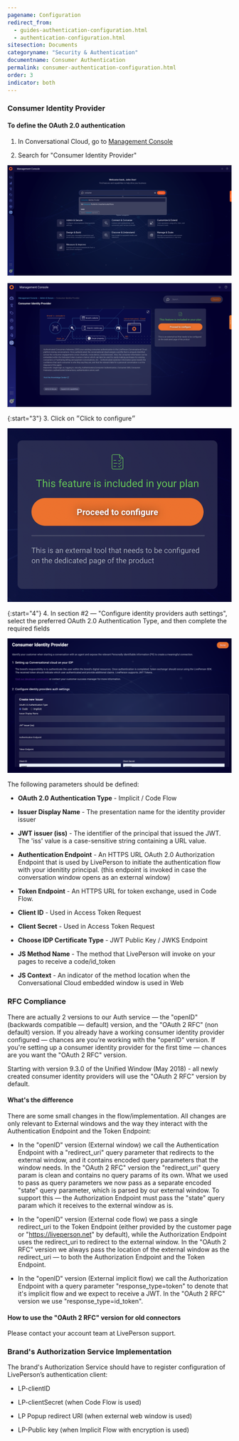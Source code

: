 ```yaml
---
pagename: Configuration
redirect_from:
  - guides-authentication-configuration.html
  - authentication-configuration.html
sitesection: Documents
categoryname: "Security & Authentication"
documentname: Consumer Authentication
permalink: consumer-authentication-configuration.html
order: 3
indicator: both
---
```


### Consumer Identity Provider

#### To define the OAuth 2.0 authentication

1.	In Conversational Cloud, go to [Management Console](https://knowledge.liveperson.com/admin-settings-management-console-overview.html)

2.	Search for "Consumer Identity Provider"

![Search for Consumer Identity Provider in the Management Console](img/mgmt_search_consumer_idp.png)

![Consumer Identity Provider in the Management Console](img/mgmt_consumer_idp.png)


{:start="3"}
3.  Click on ״Click to configure״

![Click to configure the Consumer Identity Provider](img/mgmt_consumer_idp_configure.png)

{:start="4"}
4. In section #2 — "Configure identity providers auth settings", select the preferred OAuth 2.0 Authentication Type, and then complete the required fields

![Select consumer authentication type](img/consumer_idp_select_type.png)

The following parameters should be defined:

* **OAuth 2.0 Authentication Type** - Implicit / Code Flow

* **Issuer Display Name** - The presentation name for the identity provider issuer

* **JWT issuer (iss)** - The identifier of the principal that issued the JWT. The 'iss' value is a case-sensitive string containing a URL value.

* **Authentication Endpoint** - An HTTPS URL OAuth 2.0 Authorization Endpoint that is used by LivePerson to initiate the authentication flow with your idenitity principal. (this endpoint is invoked in case the conversation window opens as an external window)

* **Token Endpoint** - An HTTPS URL for token exchange, used in Code Flow.

* **Client ID** - Used in Access Token Request

* **Client Secret** - Used in Access Token Request

* **Choose IDP Certificate Type** - JWT Public Key / JWKS Endpoint

* **JS Method Name** - The method that LivePerson will invoke on your pages to receive a code/id_token

* **JS Context** - An indicator of the method location when the Conversational Cloud embedded window is used in Web

### RFC Compliance

There are actually 2 versions to our Auth service — the "openID" (backwards compatible — default) version, and the "OAuth 2 RFC" (non default) version. If you already have a working consumer identity provider configured — chances are you're working with the "openID" version. If you're setting up a consumer identity provider for the first time — chances are you want the "OAuth 2 RFC" version.

Starting with version 9.3.0 of the Unified Window (May 2018) - all newly created consumer identity providers will use the "OAuth 2 RFC" version by default.

#### What's the difference

There are some small changes in the flow/implementation. All changes are only relevant to External windows and the way they interact with the Authentication Endpoint and the Token Endpoint:

*   In the "openID" version (External window) we call the Authentication Endpoint with a "redirect_uri" query parameter that redirects to the external window, and it contains encoded query parameters that the window needs. In the "OAuth 2 RFC" version the "redirect_uri" query param is clean and contains no query params of its own. What we used to pass as query parameters we now pass as a separate encoded "state" query parameter, which is parsed by our external window. To support this — the Authorization Endpoint must pass the "state" query param which it receives to the external window as is.

*   In the "openID" version (External code flow) we pass a single redirect_uri to the Token Endpoint (either provided by the customer page or "https://liveperson.net" by default), while the Authorization Endpoint uses the redirect_uri to redirect to the external window. In the "OAuth 2 RFC" version we always pass the location of the external window as the redirect_uri — to both the Authorization Endpoint and the Token Endpoint.

*   In the "openID" version (External implicit flow) we call the Authorization Endpoint with a query parameter "response_type=token" to denote that it's implicit flow and we expect to receive a JWT. In the "OAuth 2 RFC" version we use "response_type=id_token".

#### How to use the "OAuth 2 RFC" version for old connectors

Please contact your account team at LivePerson support.

### Brand's Authorization Service Implementation

The brand's Authorization Service should have to register configuration of LivePerson’s authentication client:

*	LP-clientID

*	LP-clientSecret (when Code Flow is used)

*	LP Popup redirect URI (when external web window is used)

*	LP-Public key (when Implicit Flow with encryption is used)
